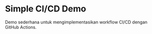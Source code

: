 # Simple CI/CD Demo

Demo sederhana untuk mengimplementasikan workflow CI/CD dengan GitHub Actions.

